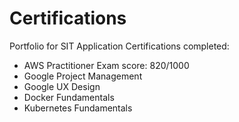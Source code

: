 # Certifications
Portfolio for SIT Application
Certifications completed:
- AWS Practitioner
Exam score: 820/1000
- Google Project Management
- Google UX Design
- Docker Fundamentals
- Kubernetes Fundamentals

